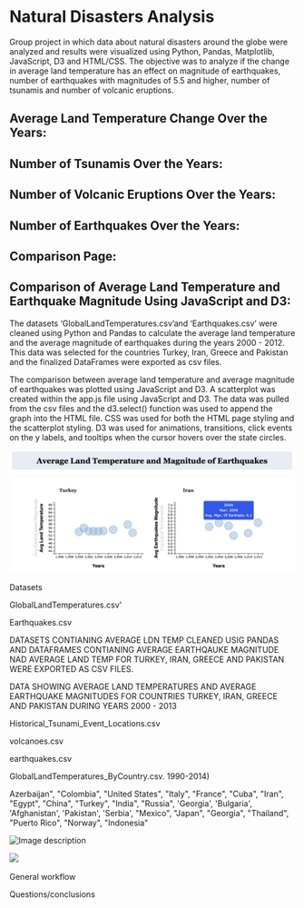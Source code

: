 # Natural Disasters Analysis
Group project in which data about natural disasters around the globe were analyzed and results were visualized using Python, Pandas, Matplotlib, JavaScript, D3 and HTML/CSS.
The objective was to analyze if the change in average land temperature has an effect on magnitude of earthquakes, number of earthquakes with magnitudes of 5.5 and higher, number of tsunamis and number of volcanic eruptions. 

## Average Land Temperature Change Over the Years:


## Number of Tsunamis Over the Years:



## Number of Volcanic Eruptions Over the Years:


## Number of Earthquakes Over the Years:


## Comparison Page:


## Comparison of Average Land Temperature and Earthquake Magnitude Using JavaScript and D3:

The datasets ‘GlobalLandTemperatures.csv’and ‘Earthquakes.csv’ were cleaned using Python and Pandas to calculate the average land temperature and the average magnitude of earthquakes during the years 2000 - 2012. This data was selected for the countries Turkey, Iran, Greece and Pakistan and the finalized DataFrames were exported as csv files. 

The comparison between average land temperature and average magnitude of earthquakes was plotted using JavaScript and D3. A scatterplot was created within the app.js file using JavaScript and D3. The data was pulled from the csv files and the d3.select() function was used to append the graph into the HTML file. CSS was used for both the HTML page styling and the scatterplot styling. D3 was used for animations, transitions, click events on the y labels, and tooltips when the cursor hovers over the state circles.

<img src="images/D3graphs.png" width="900">




Datasets

GlobalLandTemperatures.csv'

Earthquakes.csv

DATASETS CONTIANING AVERAGE LDN TEMP CLEANED USIG PANDAS AND DATAFRAMES CONTIANING AVERAGE EARTHQAUKE MAGNITUDE NAD AVERAGE LAND TEMP FOR TURKEY, IRAN, GREECE AND PAKISTAN WERE EXPORTED AS CSV FILES. 

 DATA SHOWING AVERAGE LAND TEMPERATURES AND AVERAGE EARTHQUAKE MAGNITUDES FOR COUNTRIES TURKEY, IRAN, GREECE AND PAKISTAN DURING YEARS 2000 - 2013 










Historical_Tsunami_Event_Locations.csv

volcanoes.csv

earthquakes.csv

GlobalLandTemperatures_ByCountry.csv.  1990-2014)

Azerbaijan", "Colombia", "United States", "Italy", "France",
                "Cuba", "Iran", "Egypt", "China", "Turkey", "India", "Russia",
                'Georgia', 'Bulgaria', 'Afghanistan', 'Pakistan', 'Serbia',
                "Mexico", "Japan", "Georgia", "Thailand",
                "Puerto Rico", "Norway", "Indonesia"



![Image description](images/TumorResponse.png)

<img src="images/precipitation.png" width="600">

General workflow


Questions/conclusions
